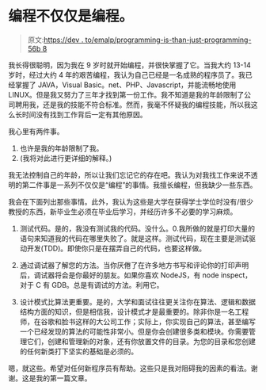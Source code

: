 # 编程不仅仅是编程。

> 原文:[https://dev . to/emalp/programming-is-than-just-programming-56b 8](https://dev.to/emalp/programming-is-more-than-just-programming-56b8)

我长得很聪明，因为我在 9 岁时就开始编程，并很快掌握了它。当我大约 13-14 岁时，经过大约 4 年的艰苦编程，我认为自己已经是一名成熟的程序员了。我已经掌握了 JAVA，Visual Basic。net、PHP、Javascript，并能流畅地使用 LINUX。但是我又努力了三年才找到第一份工作。我不知道是我的年龄限制了公司聘用我，还是我的技能不符合标准。然而，我毫不怀疑我的编程技能，所以我这么长时间没有找到工作背后一定有其他原因。

我心里有两件事。

1.  也许是我的年龄限制了我。
2.  (我将对此进行更详细的解释。)

我无法控制自己的年龄，所以让我们忘记它的存在吧。我认为对我找工作来说不透明的第二件事是一系列不仅仅是“编程”的事情。我擅长编程，但我缺少一些东西。

我会在下面列出那些事情。此外，我认为这些是大学在获得学士学位时没有/很少教授的东西，新毕业生必须在毕业后学习，并经历许多不必要的学习麻烦。

1.  测试代码。是的，我没有测试我的代码。没什么。0.我所做的就是打印大量的语句来知道我的代码在哪里失败了。就是这样。测试代码，现在主要是测试驱动开发(TDD)。即使你只是在摆弄自己的代码，也要这样做。

2.  通过调试器了解您的方法。当你厌倦了在许多地方书写和评论你的打印声明后，调试器将会是你最好的朋友。如果你喜欢 NodeJS，有 node inspect，对于 C 有 GDB。总是有调试的方法。利用它。

3.  设计模式比算法更重要。是的，大学和面试往往更关注你在算法、逻辑和数据结构方面的知识，但是相信我，设计模式才是最重要的。除非你是一名工程师，在谷歌和脸书这样的大公司工作；实际上，你实现自己的算法，甚至编写一个已经发现的算法的可能性非常小。但是你会创建很多类和模块。你需要管理它们，创建和管理新的对象，还有你放置文件的目录。为您的目录和您创建的任何新类打下坚实的基础是必须的。

嗯，就这些。希望对任何新程序员有帮助。这些只是我对阻碍我的因素的看法。谢谢。这是我的第一篇文章。